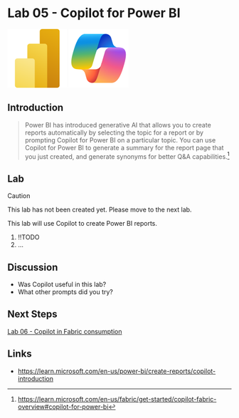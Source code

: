 # Lab 05 - Copilot for Power BI

![Power BI](/images/powerbi.svg)
![Copilot](/images/copilot.svg)

## Introduction
> Power BI has introduced generative AI that allows you to create reports automatically by selecting the topic for a report or by prompting Copilot for Power BI on a particular topic. You can use Copilot for Power BI to generate a summary for the report page that you just created, and generate synonyms for better Q&A capabilities.[^1]

## Lab
> [!CAUTION]
> This lab has not been created yet.  Please move to the next lab.

This lab will use Copilot to create Power BI reports.

1. !!TODO
2. ...

## Discussion
- Was Copilot useful in this lab?
- What other prompts did you try?

## Next Steps
[Lab 06 - Copilot in Fabric consumption](/labs/lab06/lab06.md)

## Links
- https://learn.microsoft.com/en-us/power-bi/create-reports/copilot-introduction

[^1]: https://learn.microsoft.com/en-us/fabric/get-started/copilot-fabric-overview#copilot-for-power-bi
